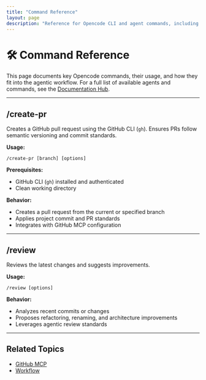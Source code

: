 ```yaml
---
title: "Command Reference"
layout: page
description: "Reference for Opencode CLI and agent commands, including usage, prerequisites, and workflow integration."
---
```


# 🛠️ Command Reference

This page documents key Opencode commands, their usage, and how they fit into the agentic workflow. For a full list of available agents and commands, see the [Documentation Hub](./index.md).

---

## /create-pr

Creates a GitHub pull request using the GitHub CLI (`gh`). Ensures PRs follow semantic versioning and commit standards.

**Usage:**
```
/create-pr [branch] [options]
```

**Prerequisites:**
- GitHub CLI (`gh`) installed and authenticated
- Clean working directory

**Behavior:**
- Creates a pull request from the current or specified branch
- Applies project commit and PR standards
- Integrates with GitHub MCP configuration

---

## /review

Reviews the latest changes and suggests improvements.

**Usage:**
```
/review [options]
```

**Behavior:**
- Analyzes recent commits or changes
- Proposes refactoring, renaming, and architecture improvements
- Leverages agentic review standards

---

## Related Topics
- [GitHub MCP](./github-mcp.md)
- [Workflow](./workflow.md)
